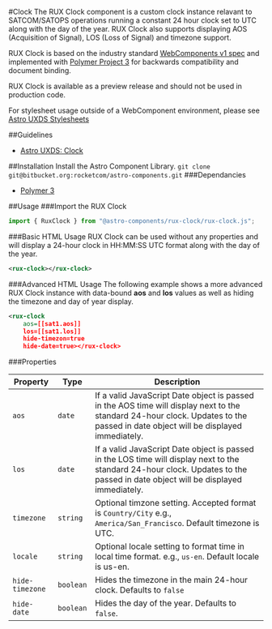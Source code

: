 #Clock
The RUX Clock component is a custom clock instance relavant to SATCOM/SATOPS operations running a constant 24 hour clock set to UTC along with the day of the year. RUX Clock also supports displaying AOS (Acquisition of Signal), LOS (Loss of Signal) and timezone support.

RUX Clock is based on the industry standard [WebComponents v1 spec](https://html.spec.whatwg.org/multipage/custom-elements.html) and implemented with [Polymer Project 3](https://www.polymer-project.org) for backwards compatibility and document binding.

RUX Clock is available as a preview release and should not be used in production code.

For stylesheet usage outside of a WebComponent environment, please see [Astro UXDS Stylesheets](https://bitbucket.org/rocketcom/astro-styles)

##Guidelines

* [Astro UXDS: Clock](http://www.astrouxds.com/library/clock)

##Installation
Install the Astro Component Library.
`git clone git@bitbucket.org:rocketcom/astro-components.git`
###Dependancies

* [Polymer 3](https://www.polymer-project.com)

##Usage
###Import the RUX Clock

```javascript
import { RuxClock } from "@astro-components/rux-clock/rux-clock.js";
```

###Basic HTML Usage
RUX Clock can be used without any properties and will display a 24-hour clock in HH:MM:SS UTC format along with the day of the year.

```xml
<rux-clock></rux-clock>
```

###Advanced HTML Usage
The following example shows a more advanced RUX Clock instance with data-bound **aos** and **los** values as well as hiding the timezone and day of year display.

```xml
<rux-clock
	aos=[[sat1.aos]]
	los=[[sat1.los]]
	hide-timezon=true
	hide-date=true></rux-clock>
```

###Properties

| Property        | Type      | Description                                                                                                                                                                      |
| --------------- | --------- | -------------------------------------------------------------------------------------------------------------------------------------------------------------------------------- |
| `aos`           | `date`    | If a valid JavaScript Date object is passed in the AOS time will display next to the standard 24-hour clock. Updates to the passed in date object will be displayed immediately. |
| `los`           | `date`    | If a valid JavaScript Date object is passed in the LOS time will display next to the standard 24-hour clock. Updates to the passed in date object will be displayed immediately. |
| `timezone`      | `string`  | Optional timzone setting. Accepted format is `Country/City` e.g., `America/San_Francisco`. Default timezone is UTC.                                                              |
| `locale`        | `string`  | Optional locale setting to format time in local time format. e.g., `us-en`. Default locale is us-en.                                                                             |
| `hide-timezone` | `boolean` | Hides the timezone in the main 24-hour clock. Defaults to `false`                                                                                                                |
| `hide-date`     | `boolean` | Hides the day of the year. Defaults to `false`.                                                                                                                                  |
